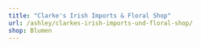 ```yaml
---
title: "Clarke's Irish Imports & Floral Shop"
url: /ashley/clarkes-irish-imports-und-floral-shop/
shop: Blumen
---
```

